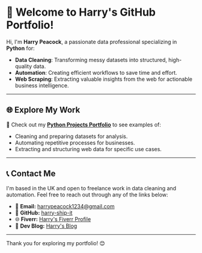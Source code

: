 # 🌟 Welcome to Harry's GitHub Portfolio!  

Hi, I'm **Harry Peacock**, a passionate data professional specializing in **Python** for:  
- **Data Cleaning**: Transforming messy datasets into structured, high-quality data.  
- **Automation**: Creating efficient workflows to save time and effort.  
- **Web Scraping**: Extracting valuable insights from the web for actionable business intelligence.  

---  

## 🌐 Explore My Work  

🔗 Check out my **[Python Projects Portfolio](https://github.com/harry-ship-it/python-projects)** to see examples of:  
- Cleaning and preparing datasets for analysis.  
- Automating repetitive processes for businesses.  
- Extracting and structuring web data for specific use cases.  

---  

## 📞 Contact Me  

I'm based in the UK and open to freelance work in data cleaning and automation. Feel free to reach out through any of the links below:  

- 📧 **Email:** [harrypeacock1234@gmail.com](mailto:harrypeacock1234@gmail.com)  
- 💼 **GitHub:** [harry-ship-it](https://github.com/harry-ship-it)  
- 🌐 **Fiverr:** [Harry's Fiverr Profile](https://www.fiverr.com)  
- 📄 **Dev Blog:** [Harry's Blog](https://dev.to/ship-it-harry)  

---  

Thank you for exploring my portfolio! 😊  
